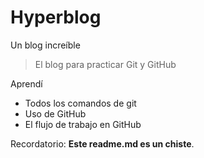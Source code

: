 # Hyperblog
Un blog increíble
> El blog para practicar Git y GitHub

Aprendí
* Todos los comandos de git
* Uso de GitHub
* El flujo de trabajo en GitHub

Recordatorio: **Este readme.md es un chiste**.